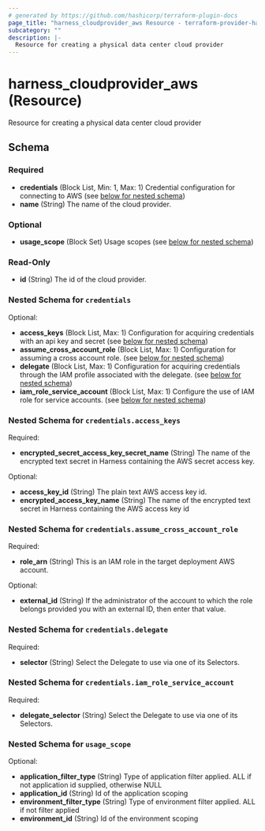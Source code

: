 ```yaml
---
# generated by https://github.com/hashicorp/terraform-plugin-docs
page_title: "harness_cloudprovider_aws Resource - terraform-provider-harness"
subcategory: ""
description: |-
  Resource for creating a physical data center cloud provider
---
```


# harness_cloudprovider_aws (Resource)

Resource for creating a physical data center cloud provider



<!-- schema generated by tfplugindocs -->
## Schema

### Required

- **credentials** (Block List, Min: 1, Max: 1) Credential configuration for connecting to AWS (see [below for nested schema](#nestedblock--credentials))
- **name** (String) The name of the cloud provider.

### Optional

- **usage_scope** (Block Set) Usage scopes (see [below for nested schema](#nestedblock--usage_scope))

### Read-Only

- **id** (String) The id of the cloud provider.

<a id="nestedblock--credentials"></a>
### Nested Schema for `credentials`

Optional:

- **access_keys** (Block List, Max: 1) Configuration for acquiring credentials with an api key and secret (see [below for nested schema](#nestedblock--credentials--access_keys))
- **assume_cross_account_role** (Block List, Max: 1) Configuration for assuming a cross account role. (see [below for nested schema](#nestedblock--credentials--assume_cross_account_role))
- **delegate** (Block List, Max: 1) Configuration for acquiring credentials through the IAM profile associated with the delegate. (see [below for nested schema](#nestedblock--credentials--delegate))
- **iam_role_service_account** (Block List, Max: 1) Configure the use of IAM role for service accounts. (see [below for nested schema](#nestedblock--credentials--iam_role_service_account))

<a id="nestedblock--credentials--access_keys"></a>
### Nested Schema for `credentials.access_keys`

Required:

- **encrypted_secret_access_key_secret_name** (String) The name of the encrypted text secret in Harness containing the AWS secret access key.

Optional:

- **access_key_id** (String) The plain text AWS access key id.
- **encrypted_access_key_name** (String) The name of the encrypted text secret in Harness containing the AWS access key id


<a id="nestedblock--credentials--assume_cross_account_role"></a>
### Nested Schema for `credentials.assume_cross_account_role`

Required:

- **role_arn** (String) This is an IAM role in the target deployment AWS account.

Optional:

- **external_id** (String) If the administrator of the account to which the role belongs provided you with an external ID, then enter that value.


<a id="nestedblock--credentials--delegate"></a>
### Nested Schema for `credentials.delegate`

Required:

- **selector** (String) Select the Delegate to use via one of its Selectors.


<a id="nestedblock--credentials--iam_role_service_account"></a>
### Nested Schema for `credentials.iam_role_service_account`

Required:

- **delegate_selector** (String) Select the Delegate to use via one of its Selectors.



<a id="nestedblock--usage_scope"></a>
### Nested Schema for `usage_scope`

Optional:

- **application_filter_type** (String) Type of application filter applied. ALL if not application id supplied, otherwise NULL
- **application_id** (String) Id of the application scoping
- **environment_filter_type** (String) Type of environment filter applied. ALL if not filter applied
- **environment_id** (String) Id of the environment scoping


